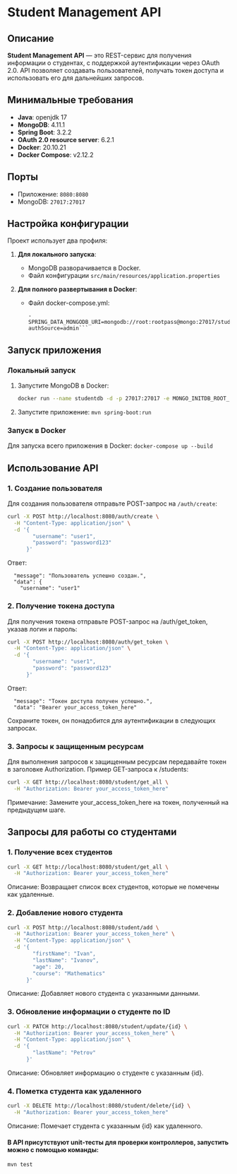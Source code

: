 # Student Management API

## Описание

**Student Management API** — это REST-сервис для получения информации о студентах, с поддержкой аутентификации через
OAuth 2.0. API позволяет создавать пользователей, получать токен доступа и использовать его для дальнейших запросов.

## Минимальные требования

- **Java**: openjdk 17
- **MongoDB**: 4.11.1
- **Spring Boot**: 3.2.2
- **OAuth 2.0 resource server**: 6.2.1
- **Docker**: 20.10.21
- **Docker Compose**: v2.12.2

## Порты

- Приложение: `8080:8080`
- MongoDB: `27017:27017`

## Настройка конфигурации

Проект использует два профиля:

1. **Для локального запуска**:
    - MongoDB разворачивается в Docker.
    - Файл конфигурации `src/main/resources/application.properties`

2. **Для полного развертывания в Docker**:
    - Файл docker-compose.yml:
      ```environment:
      - SPRING_DATA_MONGODB_URI=mongodb://root:rootpass@mongo:27017/studentdb?authSource=admin```

## Запуск приложения

### Локальный запуск

1. Запустите MongoDB в Docker:
   ```bash
   docker run --name studentdb -d -p 27017:27017 -e MONGO_INITDB_ROOT_USERNAME=root -e MONGO_INITDB_ROOT_PASSWORD=rootpass mongo```
2. Запустите приложение:
   ```mvn spring-boot:run```

### Запуск в Docker

Для запуска всего приложения в Docker:
```docker-compose up --build```

## Использование API

### 1. Создание пользователя

Для создания пользователя отправьте POST-запрос на `/auth/create`:

```bash
curl -X POST http://localhost:8080/auth/create \
  -H "Content-Type: application/json" \
  -d '{
        "username": "user1",
        "password": "password123"
      }' 
```

Ответ:

```
  "message": "Пользователь успешно создан.",
  "data": {
    "username": "user1"
```

### 2. Получение токена доступа

Для получения токена отправьте POST-запрос на /auth/get_token, указав логин и пароль:

```bash
curl -X POST http://localhost:8080/auth/get_token \
  -H "Content-Type: application/json" \
  -d '{
        "username": "user1",
        "password": "password123"
      }' 
```

Ответ:

```{
  "message": "Токен доступа получен успешно.",
  "data": "Bearer your_access_token_here"
```

Сохраните токен, он понадобится для аутентификации в следующих запросах.

### 3. Запросы к защищенным ресурсам

Для выполнения запросов к защищенным ресурсам передавайте токен в заголовке Authorization. Пример GET-запроса к
/students:

```bash
curl -X GET http://localhost:8080/student/get_all \
  -H "Authorization: Bearer your_access_token_here" 
```

Примечание: Замените your_access_token_here на токен, полученный на предыдущем шаге.

## Запросы для работы со студентами

### 1. Получение всех студентов

```bash
curl -X GET http://localhost:8080/student/get_all \
  -H "Authorization: Bearer your_access_token_here"
```

Описание: Возвращает список всех студентов, которые не помечены как удаленные.

### 2. Добавление нового студента

```bash
curl -X POST http://localhost:8080/student/add \
  -H "Authorization: Bearer your_access_token_here" \
  -H "Content-Type: application/json" \
  -d '{
        "firstName": "Ivan",
        "lastName": "Ivanov",
        "age": 20,
        "course": "Mathematics"
      }'
```

Описание: Добавляет нового студента с указанными данными.

### 3. Обновление информации о студенте по ID

```bash
curl -X PATCH http://localhost:8080/student/update/{id} \
  -H "Authorization: Bearer your_access_token_here" \
  -H "Content-Type: application/json" \
  -d '{
        "lastName": "Petrov"
      }'
```

Описание: Обновляет информацию о студенте с указанным {id}.

### 4. Пометка студента как удаленного

```bash
curl -X DELETE http://localhost:8080/student/delete/{id} \
  -H "Authorization: Bearer your_access_token_here"
```

Описание: Помечает студента с указанным {id} как удаленного.

#### В API присутствуют unit-тесты для проверки контроллеров, запустить можно с помощью команды:

```
mvn test
```
